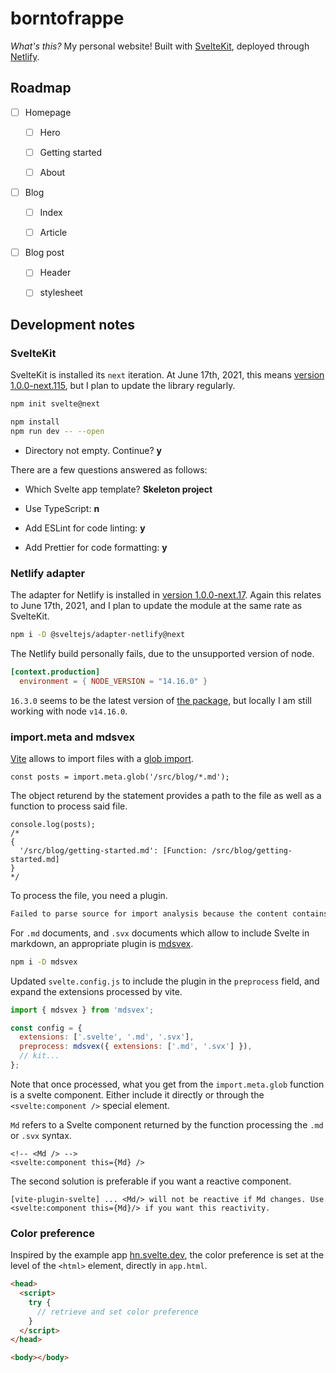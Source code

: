 # borntofrappe

_What's this?_ My personal website! Built with [SvelteKit](https://kit.svelte.dev/), deployed through [Netlify](https://www.netlify.com/).

## Roadmap

- [ ] Homepage

  - [ ] Hero

  - [ ] Getting started

  - [ ] About

- [ ] Blog

  - [ ] Index

  - [ ] Article

- [ ] Blog post

  - [ ] Header

  - [ ] stylesheet

## Development notes

### SvelteKit

SvelteKit is installed its `next` iteration. At June 17th, 2021, this means [version 1.0.0-next.115](https://www.npmjs.com/package/@sveltejs/kit/v/1.0.0-next.115), but I plan to update the library regularly.

```bash
npm init svelte@next

npm install
npm run dev -- --open
```

- Directory not empty. Continue? **y**

There are a few questions answered as follows:

- Which Svelte app template? **Skeleton project**

- Use TypeScript: **n**

- Add ESLint for code linting: **y**

- Add Prettier for code formatting: **y**

### Netlify adapter

The adapter for Netlify is installed in [version 1.0.0-next.17](https://www.npmjs.com/package/@sveltejs/adapter-netlify/v/1.0.0-next.17). Again this relates to June 17th, 2021, and I plan to update the module at the same rate as SvelteKit.

```bash
npm i -D @sveltejs/adapter-netlify@next
```

The Netlify build personally fails, due to the unsupported version of node.

```toml
[context.production]
  environment = { NODE_VERSION = "14.16.0" }
```

`16.3.0` seems to be the latest version of [the package](https://www.npmjs.com/package/node), but locally I am still working with node `v14.16.0`.

### import.meta and mdsvex

[Vite](https://vitejs.dev) allows to import files with a [glob import](https://vitejs.dev/guide/features.html#glob-import).

```JS
const posts = import.meta.glob('/src/blog/*.md');
```

The object returend by the statement provides a path to the file as well as a function to process said file.

```JS
console.log(posts);
/*
{
  '/src/blog/getting-started.md': [Function: /src/blog/getting-started.md]
}
*/
```

To process the file, you need a plugin.

```bash
Failed to parse source for import analysis because the content contains invalid JS syntax. You may need to install appropriate plugins to handle the .md file format.
```

For `.md` documents, and `.svx` documents which allow to include Svelte in markdown, an appropriate plugin is [mdsvex](https://github.com/pngwn/MDsveX/tree/master/packages/mdsvex).

```bash
npm i -D mdsvex
```

Updated `svelte.config.js` to include the plugin in the `preprocess` field, and expand the extensions processed by vite.

```js
import { mdsvex } from 'mdsvex';

const config = {
  extensions: ['.svelte', '.md', '.svx'],
  preprocess: mdsvex({ extensions: ['.md', '.svx'] }),
  // kit...
};
```

Note that once processed, what you get from the `import.meta.glob` function is a svelte component. Either include it directly or through the `<svelte:component />` special element.

`Md` refers to a Svelte component returned by the function processing the `.md` or `.svx` syntax.

```svelte
<!-- <Md /> -->
<svelte:component this={Md} />
```

The second solution is preferable if you want a reactive component.

```code
[vite-plugin-svelte] ... <Md/> will not be reactive if Md changes. Use <svelte:component this={Md}/> if you want this reactivity.
```

### Color preference

Inspired by the example app [hn.svelte.dev](https://github.com/sveltejs/kit/blob/master/examples/hn.svelte.dev/src/app.html#L9), the color preference is set at the level of the `<html>` element, directly in `app.html`.

```html
<head>
  <script>
    try {
      // retrieve and set color preference
    }
  </script>
</head>

<body></body>
```
